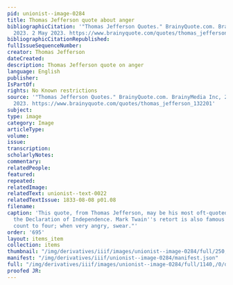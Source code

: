 ```yaml
---
pid: unionist--image-0284
title: Thomas Jefferson quote about anger
bibliographicCitation: '"Thomas Jefferson Quotes." BrainyQuote.com. BrainyMedia Inc,
  2023. 2 May 2023. https://www.brainyquote.com/quotes/thomas_jefferson_132201'
bibliographicCitationRepublished: 
fullIssueSequenceNumber: 
creator: Thomas Jefferson
dateCreated: 
description: Thomas Jefferson quote on anger
language: English
publisher: 
IsPartOf: 
rights: No Known restrictions
source: '"Thomas Jefferson Quotes." BrainyQuote.com. BrainyMedia Inc, 2023. 2 May
  2023. https://www.brainyquote.com/quotes/thomas_jefferson_132201'
subject: 
type: image
category: Image
articleType: 
volume: 
issue: 
transcription: 
scholarlyNotes: 
commentary: 
relatedPeople: 
featured: 
repeated: 
relatedImage: 
relatedText: unionist--text-0022
relatedTextIssue: 1833-08-08 p01.08
filename: 
caption: 'This quote, from Thomas Jefferson, may be his most oft-quoted text after
  the Declaration of Independence. Mark Twain''s retort is also famous: "When angry,
  count to four; when very angry, swear."'
order: '695'
layout: items_item
collection: items
thumbnail: "/img/derivatives/iiif/images/unionist--image-0284/full/250,/0/default.jpg"
manifest: "/img/derivatives/iiif/unionist--image-0284/manifest.json"
full: "/img/derivatives/iiif/images/unionist--image-0284/full/1140,/0/default.jpg"
proofed JR: 
---
```

